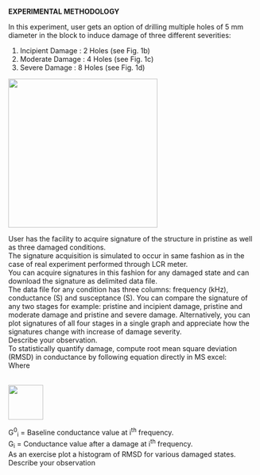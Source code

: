 
**EXPERIMENTAL METHODOLOGY**

In this experiment, user gets an option of drilling multiple holes of 5 mm diameter in the block to induce damage of three different severities:
1. Incipient Damage : 2 Holes (see Fig. 1b)
2. Moderate Damage : 4 Holes (see Fig. 1c)
3. Severe Damage : 8 Holes (see Fig. 1d)
 
<img src=“images/th1.png” height="300px" />

User has the facility to acquire signature of the structure in pristine as well as three damaged conditions.<br>
The signature acquisition is simulated to occur in same fashion as in the case of real experiment performed through LCR meter.<br>
You can acquire signatures in this fashion for any damaged state and can download the signature as delimited data file.<br>
The data file for any condition has three columns: frequency (kHz), conductance (S) and susceptance (S).
You can compare the signature of any two stages for example: pristine and incipient damage, pristine and moderate damage and pristine and severe damage. Alternatively, you can plot signatures of all four stages in a single graph and appreciate how the signatures change with increase of damage severity.<br>
Describe your observation.<br>
To statistically quantify damage, compute root mean square deviation (RMSD) in conductance by following equation directly in MS excel:<br>
Where<br><br>

<img src=“images/th2.png” height="70px"/>

G<sup>0</sup><sub>i</sub> = Baseline conductance value at i<sup>th</sup> frequency.<br>
G<sub>i</sub> = Conductance value after a damage at i<sup>th</sup> frequency.<br>
As an exercise plot a histogram of RMSD for various damaged states. Describe your observation<br>

